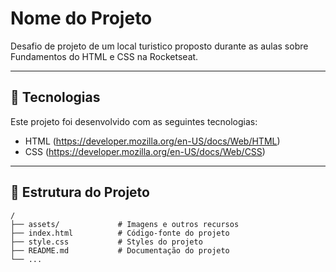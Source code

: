 # Nome do Projeto

Desafio de projeto de um local turistico proposto durante as aulas sobre Fundamentos do HTML e CSS na Rocketseat.

---

## 🚀 Tecnologias

Este projeto foi desenvolvido com as seguintes tecnologias:

- HTML   (https://developer.mozilla.org/en-US/docs/Web/HTML)
- CSS    (https://developer.mozilla.org/en-US/docs/Web/CSS)

---

## 📂 Estrutura do Projeto

```plaintext
/
├── assets/             # Imagens e outros recursos
├── index.html          # Código-fonte do projeto
├── style.css           # Styles do projeto
├── README.md           # Documentação do projeto
└── ...
